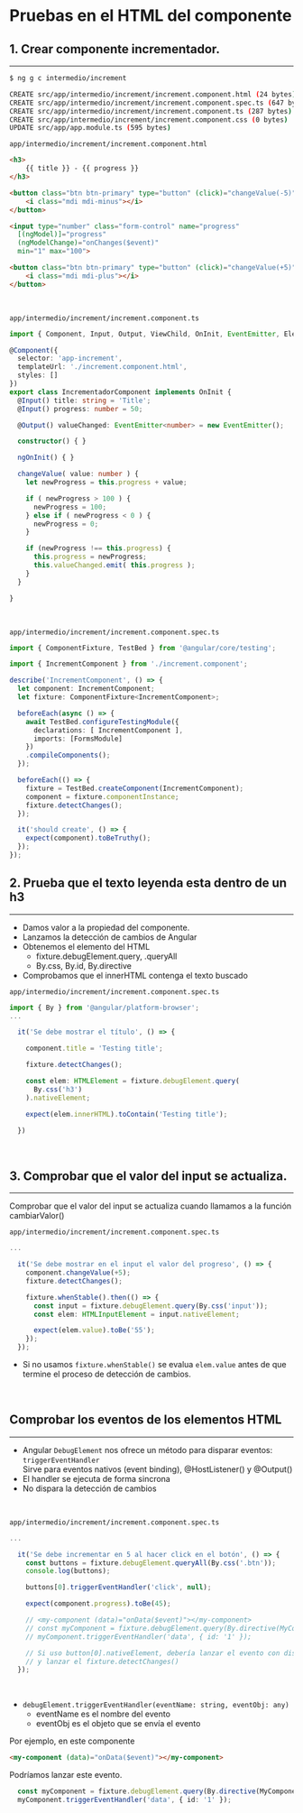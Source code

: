 # Pruebas en el HTML del componente

## 1. Crear componente incrementador.
---

``` bash
$ ng g c intermedio/increment

CREATE src/app/intermedio/increment/increment.component.html (24 bytes)
CREATE src/app/intermedio/increment/increment.component.spec.ts (647 bytes)
CREATE src/app/intermedio/increment/increment.component.ts (287 bytes)
CREATE src/app/intermedio/increment/increment.component.css (0 bytes)
UPDATE src/app/app.module.ts (595 bytes)
```

`app/intermedio/increment/increment.component.html`
``` html
<h3>
    {{ title }} - {{ progress }}
</h3>

<button class="btn btn-primary" type="button" (click)="changeValue(-5)">
    <i class="mdi mdi-minus"></i>
</button>

<input type="number" class="form-control" name="progress"
  [(ngModel)]="progress"
  (ngModelChange)="onChanges($event)"
  min="1" max="100">

<button class="btn btn-primary" type="button" (click)="changeValue(+5)">
    <i class="mdi mdi-plus"></i>
</button>
```
<br>

`app/intermedio/increment/increment.component.ts`
``` ts
import { Component, Input, Output, ViewChild, OnInit, EventEmitter, ElementRef } from '@angular/core';

@Component({
  selector: 'app-increment',
  templateUrl: './increment.component.html',
  styles: []
})
export class IncrementadorComponent implements OnInit {
  @Input() title: string = 'Title';
  @Input() progress: number = 50;

  @Output() valueChanged: EventEmitter<number> = new EventEmitter();

  constructor() { }

  ngOnInit() { }

  changeValue( value: number ) {
    let newProgress = this.progress + value;

    if ( newProgress > 100 ) {
      newProgress = 100;
    } else if ( newProgress < 0 ) {
      newProgress = 0;
    }

    if (newProgress !== this.progress) {
      this.progress = newProgress;
      this.valueChanged.emit( this.progress );
    }
  }

}
```
<br>

`app/intermedio/increment/increment.component.spec.ts`
```ts
import { ComponentFixture, TestBed } from '@angular/core/testing';

import { IncrementComponent } from './increment.component';

describe('IncrementComponent', () => {
  let component: IncrementComponent;
  let fixture: ComponentFixture<IncrementComponent>;

  beforeEach(async () => {
    await TestBed.configureTestingModule({
      declarations: [ IncrementComponent ],
      imports: [FormsModule]
    })
    .compileComponents();
  });

  beforeEach(() => {
    fixture = TestBed.createComponent(IncrementComponent);
    component = fixture.componentInstance;
    fixture.detectChanges();
  });

  it('should create', () => {
    expect(component).toBeTruthy();
  });
});
```

## 2. Prueba que el texto leyenda esta dentro de un h3
---

- Damos valor a la propiedad del componente.
- Lanzamos la detección de cambios de Angular
- Obtenemos el elemento del HTML
  - fixture.debugElement.query, .queryAll
  - By.css, By.id, By.directive
- Comprobamos que el innerHTML contenga el texto buscado

`app/intermedio/increment/increment.component.spec.ts`
```ts
import { By } from '@angular/platform-browser';
...

  it('Se debe mostrar el título', () => {

    component.title = 'Testing title';

    fixture.detectChanges();

    const elem: HTMLElement = fixture.debugElement.query(
      By.css('h3')
    ).nativeElement;

    expect(elem.innerHTML).toContain('Testing title');

  })
```
<br>

## 3. Comprobar que el valor del input se actualiza.
---

Comprobar que el valor del input se actualiza cuando llamamos a la función cambiarValor()

`app/intermedio/increment/increment.component.spec.ts`
```ts
...

  it('Se debe mostrar en el input el valor del progreso', () => {
    component.changeValue(+5);
    fixture.detectChanges();

    fixture.whenStable().then(() => {
      const input = fixture.debugElement.query(By.css('input'));
      const elem: HTMLInputElement = input.nativeElement;

      expect(elem.value).toBe('55');
    });
  });
```
- Si no usamos `fixture.whenStable()` se evalua `elem.value` antes de que termine el proceso de detección de cambios.

<br>

## Comprobar los eventos de los elementos HTML
---

- Angular `DebugElement` nos ofrece un método para disparar eventos: `triggerEventHandler`
  <br>Sirve para eventos nativos (event binding), @HostListener() y @Output()
- El handler se ejecuta de forma sincrona
- No dispara la detección de cambios

<br>

`app/intermedio/increment/increment.component.spec.ts`
```ts
...

  it('Se debe incrementar en 5 al hacer click en el botón', () => {
    const buttons = fixture.debugElement.queryAll(By.css('.btn'));
    console.log(buttons);

    buttons[0].triggerEventHandler('click', null);

    expect(component.progress).toBe(45);

    // <my-component (data)="onData($event)"></my-component>
    // const myComponent = fixture.debugElement.query(By.directive(MyComponent));
    // myComponent.triggerEventHandler('data', { id: '1' });

    // Si uso button[0].nativeElement, debería lanzar el evento con dispatchEvent()
    // y lanzar el fixture.detectChanges()
  });
```
<br>

- `debugElement.triggerEventHandler(eventName: string, eventObj: any)`
  - eventName es el nombre del evento
  - eventObj es el objeto que se envía el evento

Por ejemplo, en este componente

```html
<my-component (data)="onData($event)"></my-component>
```

Podríamos lanzar este evento.

```ts
  const myComponent = fixture.debugElement.query(By.directive(MyComponent));
  myComponent.triggerEventHandler('data', { id: '1' });
```